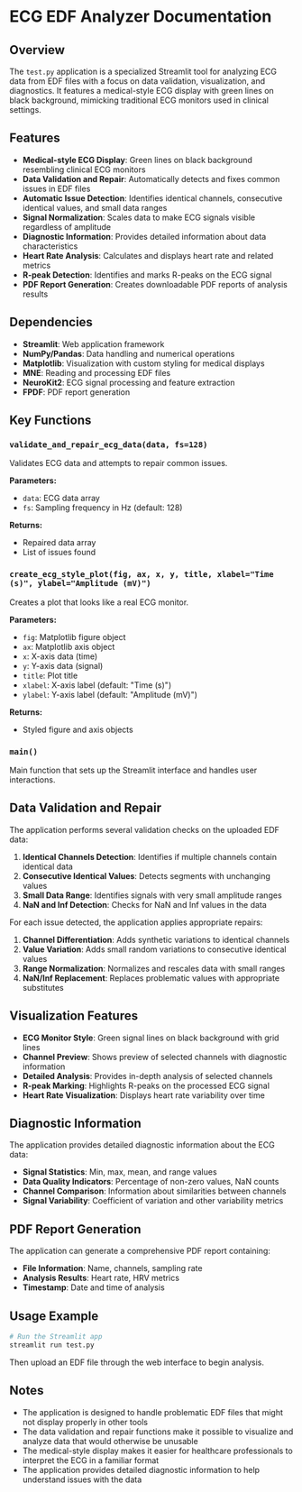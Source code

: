 # ECG EDF Analyzer Documentation

## Overview

The `test.py` application is a specialized Streamlit tool for analyzing ECG data from EDF files with a focus on data validation, visualization, and diagnostics. It features a medical-style ECG display with green lines on black background, mimicking traditional ECG monitors used in clinical settings.

## Features

- **Medical-style ECG Display**: Green lines on black background resembling clinical ECG monitors
- **Data Validation and Repair**: Automatically detects and fixes common issues in EDF files
- **Automatic Issue Detection**: Identifies identical channels, consecutive identical values, and small data ranges
- **Signal Normalization**: Scales data to make ECG signals visible regardless of amplitude
- **Diagnostic Information**: Provides detailed information about data characteristics
- **Heart Rate Analysis**: Calculates and displays heart rate and related metrics
- **R-peak Detection**: Identifies and marks R-peaks on the ECG signal
- **PDF Report Generation**: Creates downloadable PDF reports of analysis results

## Dependencies

- **Streamlit**: Web application framework
- **NumPy/Pandas**: Data handling and numerical operations
- **Matplotlib**: Visualization with custom styling for medical displays
- **MNE**: Reading and processing EDF files
- **NeuroKit2**: ECG signal processing and feature extraction
- **FPDF**: PDF report generation

## Key Functions

### `validate_and_repair_ecg_data(data, fs=128)`
Validates ECG data and attempts to repair common issues.

**Parameters:**
- `data`: ECG data array
- `fs`: Sampling frequency in Hz (default: 128)

**Returns:**
- Repaired data array
- List of issues found

### `create_ecg_style_plot(fig, ax, x, y, title, xlabel="Time (s)", ylabel="Amplitude (mV)")`
Creates a plot that looks like a real ECG monitor.

**Parameters:**
- `fig`: Matplotlib figure object
- `ax`: Matplotlib axis object
- `x`: X-axis data (time)
- `y`: Y-axis data (signal)
- `title`: Plot title
- `xlabel`: X-axis label (default: "Time (s)")
- `ylabel`: Y-axis label (default: "Amplitude (mV)")

**Returns:**
- Styled figure and axis objects

### `main()`
Main function that sets up the Streamlit interface and handles user interactions.

## Data Validation and Repair

The application performs several validation checks on the uploaded EDF data:

1. **Identical Channels Detection**: Identifies if multiple channels contain identical data
2. **Consecutive Identical Values**: Detects segments with unchanging values
3. **Small Data Range**: Identifies signals with very small amplitude ranges
4. **NaN and Inf Detection**: Checks for NaN and Inf values in the data

For each issue detected, the application applies appropriate repairs:

1. **Channel Differentiation**: Adds synthetic variations to identical channels
2. **Value Variation**: Adds small random variations to consecutive identical values
3. **Range Normalization**: Normalizes and rescales data with small ranges
4. **NaN/Inf Replacement**: Replaces problematic values with appropriate substitutes

## Visualization Features

- **ECG Monitor Style**: Green signal lines on black background with grid lines
- **Channel Preview**: Shows preview of selected channels with diagnostic information
- **Detailed Analysis**: Provides in-depth analysis of selected channels
- **R-peak Marking**: Highlights R-peaks on the processed ECG signal
- **Heart Rate Visualization**: Displays heart rate variability over time

## Diagnostic Information

The application provides detailed diagnostic information about the ECG data:

- **Signal Statistics**: Min, max, mean, and range values
- **Data Quality Indicators**: Percentage of non-zero values, NaN counts
- **Channel Comparison**: Information about similarities between channels
- **Signal Variability**: Coefficient of variation and other variability metrics

## PDF Report Generation

The application can generate a comprehensive PDF report containing:

- **File Information**: Name, channels, sampling rate
- **Analysis Results**: Heart rate, HRV metrics
- **Timestamp**: Date and time of analysis

## Usage Example

```python
# Run the Streamlit app
streamlit run test.py
```

Then upload an EDF file through the web interface to begin analysis.

## Notes

- The application is designed to handle problematic EDF files that might not display properly in other tools
- The data validation and repair functions make it possible to visualize and analyze data that would otherwise be unusable
- The medical-style display makes it easier for healthcare professionals to interpret the ECG in a familiar format
- The application provides detailed diagnostic information to help understand issues with the data
